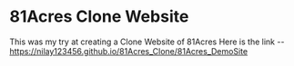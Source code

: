 # 81Acres Clone Website

This was my try at creating a Clone Website of 81Acres
Here is the link  -- https://nilay123456.github.io/81Acres_Clone/81Acres_DemoSite
